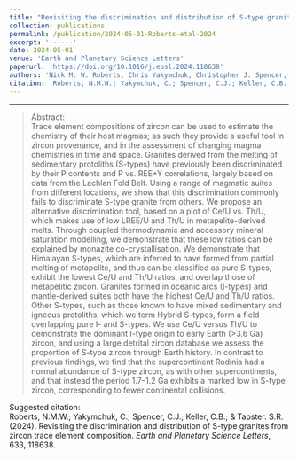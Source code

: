 ```yaml
---
title: "Revisiting the discrimination and distribution of S-type granites from zircon trace element composition"
collection: publications
permalink: /publication/2024-05-01-Roberts-etal-2024
excerpt: '------'
date: 2024-05-01
venue: 'Earth and Planetary Science Letters'
paperurl: 'https://doi.org/10.1016/j.epsl.2024.118638'
authors: 'Nick M. W. Roberts, Chris Yakymchuk, Christopher J. Spencer, C. Brenhin Keller, and Simon R. Tapster'
citation: 'Roberts, N.M.W.; Yakymchuk, C.; Spencer, C.J.; Keller, C.B.; &amp; Tapster. S.R. (2024). Revisiting the discrimination and distribution of S-type granites from zircon trace element composition. <i>Earth and Planetary Science Letters</i>, 633, 118638.'
---
```


------

>Abstract: <br/>Trace element compositions of zircon can be used to estimate the chemistry of their host magmas; as such they provide a useful tool in zircon provenance, and in the assessment of changing magma chemistries in time and space. Granites derived from the melting of sedimentary protoliths (S-types) have previously been discriminated by their P contents and P vs. REE+Y correlations, largely based on data from the Lachlan Fold Belt. Using a range of magmatic suites from different locations, we show that this discrimination commonly fails to discriminate S-type granite from others. We propose an alternative discrimination tool, based on a plot of Ce/U vs. Th/U, which makes use of low LREE/U and Th/U in metapelite-derived melts. Through coupled thermodynamic and accessory mineral saturation modelling, we demonstrate that these low ratios can be explained by monazite co-crystallisation. We demonstrate that Himalayan S-types, which are inferred to have formed from partial melting of metapelite, and thus can be classified as pure S-types, exhibit the lowest Ce/U and Th/U ratios, and overlap those of metapelitic zircon. Granites formed in oceanic arcs (I-types) and mantle-derived suites both have the highest Ce/U and Th/U ratios. Other S-types, such as those known to have mixed sedimentary and igneous protoliths, which we term Hybrid S-types, form a field overlapping pure I- and S-types. We use Ce/U versus Th/U to demonstrate the dominant I-type origin to early Earth (>3.6 Ga) zircon, and using a large detrital zircon database we assess the proportion of S-type zircon through Earth history. In contrast to previous findings, we find that the supercontinent Rodinia had a normal abundance of S-type zircon, as with other supercontinents, and that instead the period 1.7–1.2 Ga exhibits a marked low in S-type zircon, corresponding to fewer continental collisions.

Suggested citation: <br/>Roberts, N.M.W.; Yakymchuk, C.; Spencer, C.J.; Keller, C.B.; & Tapster. S.R. (2024). Revisiting the discrimination and distribution of S-type granites from zircon trace element composition. <i>Earth and Planetary Science Letters</i>, 633, 118638.